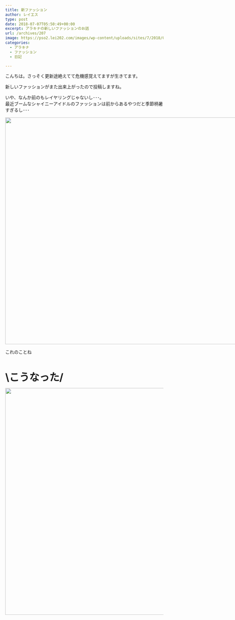 ```yaml
---
title: 新ファッション
author: レイエス
type: post
date: 2018-07-07T05:50:49+00:00
excerpt: アラキナの新しいファッションのお話
url: /archives/207
image: https://pso2.lei202.com/images/wp-content/uploads/sites/7/2018/07/pso20180707_143723_022.png
categories:
  - アラキナ
  - ファッション
  - 日記

---
```

こんちは。さっそく更新途絶えてて危機感覚えてますが生きてます。

新しいファッションがまた出来上がったので投稿しますね。

いや、なんか前のもレイヤリングじゃないし･･･。  
最近ブームなシャイニーアイドルのファッションは前からあるやつだと季節柄暑すぎるし･･･

<div id="attachment_256" style="width: 1290px" class="wp-caption alignnone">
  <a href="https://pso2.lei202.com/images/wp-content/uploads/sites/7/2018/07/pso20180625_220411_000.png" rel="lightbox[207]"><img aria-describedby="caption-attachment-256" loading="lazy" class="wp-image-256 size-full" src="https://pso2.lei202.com/images/wp-content/uploads/sites/7/2018/07/pso20180625_220411_000.png" alt="" width="1280" height="720" srcset="https://pso2.lei202.com/images/wp-content/uploads/sites/7/2018/07/pso20180625_220411_000.png 1280w, https://pso2.lei202.com/images/wp-content/uploads/sites/7/2018/07/pso20180625_220411_000-300x169.png 300w, https://pso2.lei202.com/images/wp-content/uploads/sites/7/2018/07/pso20180625_220411_000-768x432.png 768w, https://pso2.lei202.com/images/wp-content/uploads/sites/7/2018/07/pso20180625_220411_000-1024x576.png 1024w" sizes="(max-width: 1280px) 100vw, 1280px" /></a>
  
  <p id="caption-attachment-256" class="wp-caption-text">
    これのことね
  </p>
</div>

&nbsp;

<span style="font-size: 24pt;"><strong>\こうなった/</strong></span>

<a href="https://pso2.lei202.com/images/wp-content/uploads/sites/7/2018/07/pso20180707_143723_022.png" rel="lightbox[207]"><img loading="lazy" class="alignnone size-full wp-image-209" src="https://pso2.lei202.com/images/wp-content/uploads/sites/7/2018/07/pso20180707_143723_022.png" alt="" width="1280" height="720" srcset="https://pso2.lei202.com/images/wp-content/uploads/sites/7/2018/07/pso20180707_143723_022.png 1280w, https://pso2.lei202.com/images/wp-content/uploads/sites/7/2018/07/pso20180707_143723_022-300x169.png 300w, https://pso2.lei202.com/images/wp-content/uploads/sites/7/2018/07/pso20180707_143723_022-768x432.png 768w, https://pso2.lei202.com/images/wp-content/uploads/sites/7/2018/07/pso20180707_143723_022-1024x576.png 1024w" sizes="(max-width: 1280px) 100vw, 1280px" /></a>